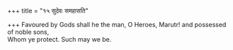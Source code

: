 +++
title = "१५ सुदेवः समहासति"

+++
Favoured by Gods shall he the man, O Heroes, Marutr! and possessed of noble sons,  
     Whom ye protect. Such may we be.